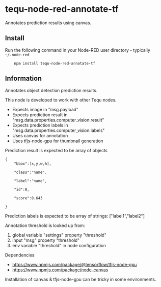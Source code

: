 tequ-node-red-annotate-tf
=====================

Annotates prediction results using canvas.

## Install

Run the following command in your Node-RED user directory - typically `~/.node-red`

        npm install tequ-node-red-annotate-tf

## Information

Annotates object detection prediction results.

This node is developed to work with other Tequ nodes.
- Expects image in "msg.payload"
- Expects prediction result in "msg.data.properties.computer_vision.result"
- Expects prediction labels in "msg.data.properties.computer_vision.labels"
- Uses canvas for annotation
- Uses tfjs-node-gpu for thumbnail generation 

Prediction result is expected to be array of objects

```
{
	"bbox":[x,y,w,h],

	"class":"name",

	"label":"name",

	"id":0,

	"score":0.643

}
```

Prediction labels is expected to be array of strings: ["label1","label2"]


Annotation threshold is looked up from:
1. global variable "settings" property "threshold"
2. input "msg" property "threshold"
3. env variable "threshold" in node configuration

Dependencies
- https://www.npmjs.com/package/@tensorflow/tfjs-node-gpu
- https://www.npmjs.com/package/node-canvas

Installation of canvas & tfjs-node-gpu can be tricky in some environments.
